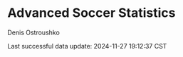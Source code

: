 # Advanced Soccer Statistics
Denis Ostroushko

<!-- gfm -->

Last successful data update: 2024-11-27 19:12:37 CST
